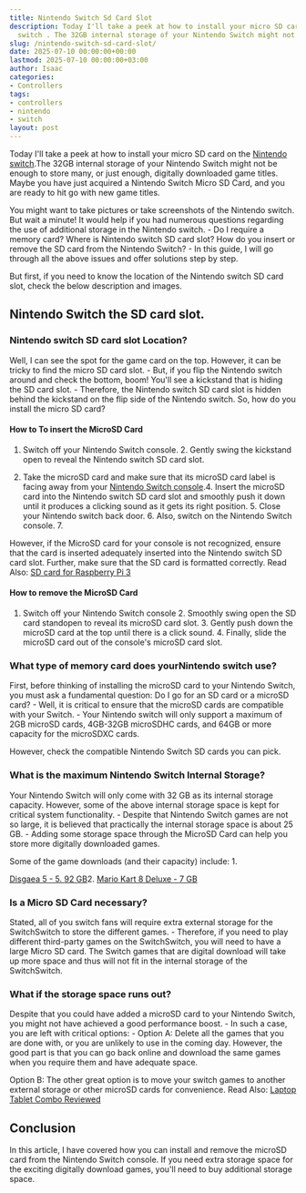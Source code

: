 ```yaml
---
title: Nintendo Switch Sd Card Slot
description: Today I'll take a peek at how to install your micro SD card on the Nintendo
  switch . The 32GB internal storage of your Nintendo Switch might not be enough to...
slug: /nintendo-switch-sd-card-slot/
date: 2025-07-10 00:00:00+00:00
lastmod: 2025-07-10 00:00:00+03:00
author: Isaac
categories:
- Controllers
tags:
- controllers
- nintendo
- switch
layout: post
---
```

Today I'll take a peek at how to install your micro SD card on the [Nintendo switch](https://en.wikipedia.org/wiki/Nintendo_Switch).The 32GB internal storage of your Nintendo Switch might not be enough to store many, or just enough, digitally downloaded game titles. Maybe you have just acquired a Nintendo Switch Micro SD Card, and you are ready to hit go with new game titles.

You might want to take pictures or take screenshots of the Nintendo switch. But wait a minute! It would help if you had numerous questions regarding the use of additional storage in the Nintendo switch. - Do I require a memory card? Where is Nintendo switch SD card slot? How do you insert or remove the SD card from the Nintendo Switch? - In this guide, I will go through all the above issues and offer solutions step by step.

But first, if you need to know the location of the Nintendo switch SD card slot, check the below description and images.

##  Nintendo Switch the SD card slot.

###  Nintendo switch SD card slot Location?

Well, I can see the spot for the game card on the top. However, it can be tricky to find the micro SD card slot. - But, if you flip the Nintendo switch around and check the bottom, boom! You'll see a kickstand that is hiding the SD card slot. - Therefore, the Nintendo switch SD card slot is hidden behind the kickstand on the flip side of the Nintendo switch. So, how do you install the micro SD card?

####  How to To insert the MicroSD Card

1. Switch off your Nintendo Switch console. 2. Gently swing the kickstand open to reveal the Nintendo switch SD card slot.

3. Take the microSD card and make sure that its microSD card label is facing away from your [Nintendo Switch console](https://www.amazon.com/dp/B01MUAGZ49/?tag=p-policy-20).4. Insert the microSD card into the Nintendo switch SD card slot and smoothly push it down until it produces a clicking sound as it gets its right position. 5. Close your Nintendo switch back door. 6. Also, switch on the Nintendo Switch console. 7.

However, if the MicroSD card for your console is not recognized, ensure that the card is inserted adequately inserted into the Nintendo switch SD card slot. Further, make sure that the SD card is formatted correctly. Read Also: [SD card for Raspberry Pi 3](https://pestpolicy.com/best-sd-card-for-raspberry-pi-3/)

####  How to remove the MicroSD Card

1. Switch off your Nintendo Switch console 2. Smoothly swing open the SD card standopen to reveal its microSD card slot. 3. Gently push down the microSD card at the top until there is a click sound. 4. Finally, slide the microSD card out of the console's microSD card slot.

###  What type of memory card does yourNintendo switch use?

First, before thinking of installing the microSD card to your Nintendo Switch, you must ask a fundamental question: Do I go for an SD card or a microSD card? - Well, it is critical to ensure that the microSD cards are compatible with your Switch. - Your Nintendo switch will only support a maximum of 2GB microSD cards, 4GB-32GB microSDHC cards, and 64GB or more capacity for the microSDXC cards.

However, check the compatible Nintendo Switch SD cards you can pick.

###  What is the maximum Nintendo Switch Internal Storage?

Your Nintendo Switch will only come with 32 GB as its internal storage capacity. However, some of the above internal storage space is kept for critical system functionality. - Despite that Nintendo Switch games are not so large, it is believed that practically the internal storage space is about 25 GB. - Adding some storage space through the MicroSD Card can help you store more digitally downloaded games.

Some of the game downloads (and their capacity) include: 1.

[Disgaea 5 - 5. 92 GB](https://www.nintendo.com/games/detail/disgaea-5-complete-switch)2. [Mario Kart 8 Deluxe - 7 GB](https://www.nintendo.com/games/detail/mario-kart-8-deluxe-switch)

###  Is a Micro SD Card necessary?

Stated, all of you switch fans will require extra external storage for the SwitchSwitch to store the different games. - Therefore, if you need to play different third-party games on the SwitchSwitch, you will need to have a large Micro SD card. The Switch games that are digital download will take up more space and thus will not fit in the internal storage of the SwitchSwitch.

###  What if the storage space runs out?

Despite that you could have added a microSD card to your Nintendo Switch, you might not have achieved a good performance boost. - In such a case, you are left with critical options: - Option A: Delete all the games that you are done with, or you are unlikely to use in the coming day. However, the good part is that you can go back online and download the same games when you require them and have adequate space.

Option B: The other great option is to move your switch games to another external storage or other microSD cards for convenience. Read Also: [Laptop Tablet Combo Reviewed](https://pestpolicy.com/best-laptop-tablet-combo/)

##  Conclusion

In this article, I have covered how you can install and remove the microSD card from the Nintendo Switch console. If you need extra storage space for the exciting digitally download games, you'll need to buy additional storage space.